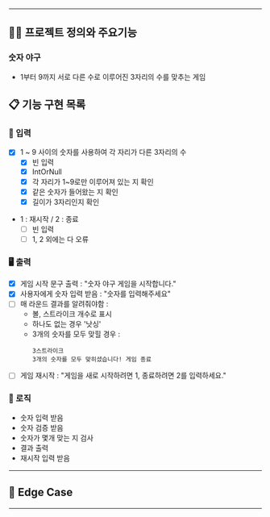 <hr style="border: 1.5px solid white;">

## 🧑‍💻 프로젝트 정의와 주요기능

### 숫자 야구

- 1부터 9까지 서로 다른 수로 이루어진 3자리의 수를 맞추는 게임

## 📋 기능 구현 목록

### 🙋 입력

- [X] 1 ~ 9 사이의 숫자를 사용하여 각 자리가 다른 3자리의 수
  - [X] 빈 입력
  - [X] IntOrNull
  - [X] 각 자리가 1~9로만 이루어져 있는 지 확인
  - [X] 같은 숫자가 들어왔는 지 확인
  - [X] 길이가 3자리인지 확인
- 1 : 재시작 / 2 : 종료
  - [ ] 빈 입력
  - [ ] 1, 2 외에는 다 오류

### 🖥 출력

- [X] 게임 시작 문구 출력 : "숫자 야구 게임을 시작합니다."
- [X] 사용자에게 숫자 입력 받음 : "숫자를 입력해주세요"
- [ ] 매 라운드 결과를 알려줘야함 :
  - 볼, 스트라이크 개수로 표시
  - 하나도 없는 경우 '낫싱'
  - 3개의 숫자를 모두 맞힐 경우 :
     ```
    3스트라이크
    3개의 숫자를 모두 맞히셨습니다! 게임 종료
    ```
- [ ] 게임 재시작 : "게임을 새로 시작하려면 1, 종료하려면 2를 입력하세요."

### 🌈 로직

- 숫자 입력 받음
- 숫자 검증 받음
- 숫자가 몇개 맞는 지 검사
- 결과 출력
- 재시작 입력 받음

<hr style="border: 1px solid white;">

## 🤔 Edge Case


<hr style="border: 1px solid white;">
